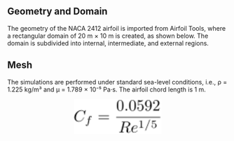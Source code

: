 ## Geometry and Domain
The geometry of the NACA 2412 airfoil is imported from Airfoil Tools, where a rectangular domain of 20 m × 10 m is created, as shown below. The domain is subdivided into internal, intermediate, and external regions.
## Mesh
The simulations are performed under standard sea-level conditions, i.e., ρ = 1.225 kg/m³ and μ = 1.789 × 10⁻⁵ Pa·s. The airfoil chord length is 1 m.

<div align="center">
  <img src="cf.svg" alt="Wall Shear Stress" width="200"/>
</div>
